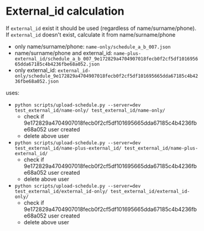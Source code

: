 # External_id calculation

If `external_id` exist it should be used (regardless of name/surname/phone). If `external_id` doesn't exist, calculate it from name/surname/phone

* only name/surname/phone: `name-only/schedule_a_b_007.json`
* name/surname/phone and external_id: `name-plus-external_id/schedule_a_b_007_9e172829a4704907018fecb0f2cf5df101695665dda67185c4b4236fbe68a052.json`
* only external_id: `external_id-only/schedule_9e172829a4704907018fecb0f2cf5df101695665dda67185c4b4236fbe68a052.json`

uses:
* `python scripts/upload-schedule.py --server=dev test_external_id/name-only/ test_external_id/name-only/`
  * check if 9e172829a4704907018fecb0f2cf5df101695665dda67185c4b4236fbe68a052 user created
  * delete above user
* `python scripts/upload-schedule.py --server=dev test_external_id/name-plus-external_id/ test_external_id/name-plus-external_id/`
  * check if 9e172829a4704907018fecb0f2cf5df101695665dda67185c4b4236fbe68a052 user created
  * delete above user
* `python scripts/upload-schedule.py --server=dev test_external_id/external_id-only/ test_external_id/external_id-only/`
  * check if 9e172829a4704907018fecb0f2cf5df101695665dda67185c4b4236fbe68a052 user created
  * delete above user
